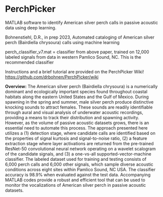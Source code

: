 # PerchPicker
MATLAB software to identify American silver perch calls in passive acoustic data using deep learning. 

Bohnenstiehl, D.R., in prep 2023, Automated cataloging of American silver perch (Bairdiella chrysoura) calls using machine learning

perch_classifier_v7.mat = classifier from above paper, trained on 12,000 labeled signals from data in western Pamlico Sound, NC.  This is the recommended classifier 


Instructions and a brief tutorial are provided on the PerchPicker Wiki! 
https://github.com/drbohnen/PerchPicker/wiki


**Overview:** The American silver perch (Bairdiella chrysoura) is a numerically dominant and ecologically important species found throughout coastal habitats along the eastern United States and the Gulf of Mexico.  During spawning in the spring and summer, male silver perch produce distinctive knocking sounds to attract females.  These sounds are readily identifiable through aural and visual analysis of underwater acoustic recordings, providing a means to track their distribution and spawning activity.  However, as the volume of passive acoustic datasets grows, there is an essential need to automate this process. The approach presented here utilizes a (1) detection stage, where candidate calls are identified based on the properties of signal kurtosis and signal-to-noise ratio, (2) a feature extraction stage where layer activations are returned from the pre-trained ResNet-50 convolutional neural network operating on a wavelet scalogram of the candidate signals, and (3) a one-vs-all supported-vector-machine classifier.  The labeled dataset used for training and testing consists of 6,000 perch calls and 6,000 other signals, which sample diverse acoustic conditions across eight sites within Pamlico Sound, NC USA.  The classifier accuracy is 98.9% when evaluated against the test data. Accompanying MATLAB codes provide a robust and efficient tool that can be used to monitor the vocalizations of American silver perch in passive acoustic datasets. 
